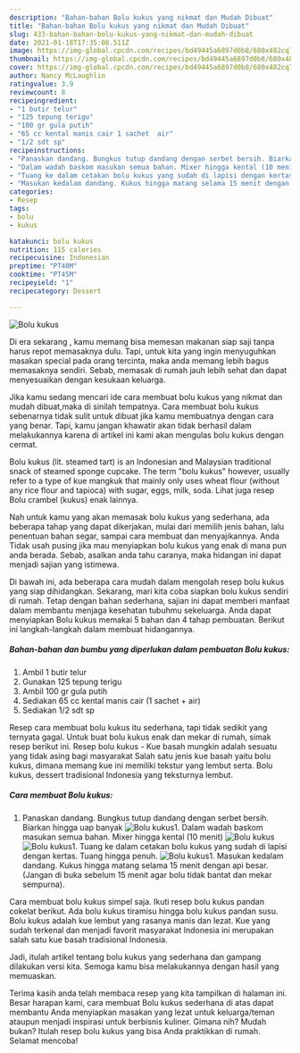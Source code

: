 ```yaml
---
description: "Bahan-bahan Bolu kukus yang nikmat dan Mudah Dibuat"
title: "Bahan-bahan Bolu kukus yang nikmat dan Mudah Dibuat"
slug: 433-bahan-bahan-bolu-kukus-yang-nikmat-dan-mudah-dibuat
date: 2021-01-18T17:35:08.511Z
image: https://img-global.cpcdn.com/recipes/bd49445a6897d0b8/680x482cq70/bolu-kukus-foto-resep-utama.jpg
thumbnail: https://img-global.cpcdn.com/recipes/bd49445a6897d0b8/680x482cq70/bolu-kukus-foto-resep-utama.jpg
cover: https://img-global.cpcdn.com/recipes/bd49445a6897d0b8/680x482cq70/bolu-kukus-foto-resep-utama.jpg
author: Nancy McLaughlin
ratingvalue: 3.9
reviewcount: 8
recipeingredient:
- "1 butir telur"
- "125 tepung terigu"
- "100 gr gula putih"
- "65 cc kental manis cair 1 sachet  air"
- "1/2 sdt sp"
recipeinstructions:
- "Panaskan dandang. Bungkus tutup dandang dengan serbet bersih. Biarkan hingga uap banyak"
- "Dalam wadah baskom masukan semua bahan. Mixer hingga kental (10 menit)"
- "Tuang ke dalam cetakan bolu kukus yang sudah di lapisi dengan kertas. Tuang hingga penuh."
- "Masukan kedalam dandang. Kukus hingga matang selama 15 menit dengan api besar. (Jangan di buka sebelum 15 menit agar bolu tidak bantat dan mekar sempurna)."
categories:
- Resep
tags:
- bolu
- kukus

katakunci: bolu kukus 
nutrition: 115 calories
recipecuisine: Indonesian
preptime: "PT40M"
cooktime: "PT45M"
recipeyield: "1"
recipecategory: Dessert

---
```



![Bolu kukus](https://img-global.cpcdn.com/recipes/bd49445a6897d0b8/680x482cq70/bolu-kukus-foto-resep-utama.jpg)

Di era  sekarang , kamu memang bisa memesan makanan siap saji tanpa harus repot memasaknya dulu. Tapi, untuk kita yang ingin menyuguhkan masakan special pada orang tercinta, maka anda memang lebih bagus memasaknya sendiri. Sebab, memasak di rumah jauh lebih sehat dan dapat menyesuaikan dengan kesukaan keluarga.

Jika kamu sedang mencari ide cara membuat bolu kukus yang nikmat dan mudah dibuat,maka di sinilah tempatnya. Cara membuat bolu kukus  sebenarnya tidak sulit untuk dibuat jika kamu membuatnya dengan cara yang benar. Tapi, kamu jangan khawatir akan tidak berhasil dalam melakukannya 
karena di artikel ini kami akan mengulas bolu kukus dengan cermat.  

Bolu kukus (lit. steamed tart) is an Indonesian and Malaysian traditional snack of steamed sponge cupcake. The term &#34;bolu kukus&#34; however, usually refer to a type of kue mangkuk that mainly only uses wheat flour (without any rice flour and tapioca) with sugar, eggs, milk, soda. Lihat juga resep Bolu crambel (kukus) enak lainnya.

Nah untuk kamu yang akan memasak bolu kukus yang sederhana, ada beberapa tahap yang dapat dikerjakan, mulai dari memilih jenis bahan, lalu penentuan bahan segar, sampai cara membuat dan menyajikannya. Anda Tidak usah pusing jika mau menyiapkan bolu kukus yang enak di mana pun anda berada. Sebab, asalkan anda  tahu caranya, maka hidangan ini dapat menjadi sajian yang istimewa.

Di bawah ini, ada beberapa cara mudah dalam mengolah resep bolu kukus yang siap dihidangkan. Sekarang, mari kita coba siapkan bolu kukus sendiri di rumah. Tetap dengan bahan sederhana, sajian ini dapat memberi manfaat dalam membantu menjaga kesehatan tubuhmu sekeluarga. Anda dapat menyiapkan Bolu kukus memakai 5 bahan dan 4 tahap pembuatan. Berikut ini langkah-langkah dalam membuat hidangannya.

<!--inarticleads1-->

##### Bahan-bahan dan bumbu yang diperlukan dalam pembuatan Bolu kukus:

1. Ambil 1 butir telur
1. Gunakan 125 tepung terigu
1. Ambil 100 gr gula putih
1. Sediakan 65 cc kental manis cair (1 sachet + air)
1. Sediakan 1/2 sdt sp


Resep cara membuat bolu kukus itu sederhana, tapi tidak sedikit yang ternyata gagal. Untuk buat bolu kukus enak dan mekar di rumah, simak resep berikut ini. Resep bolu kukus - Kue basah mungkin adalah sesuatu yang tidak asing bagi masyarakat Salah satu jenis kue basah yaitu bolu kukus, dimana memang kue ini memiliki tekstur yang lembut serta. Bolu kukus, dessert tradisional Indonesia yang teksturnya lembut. 

<!--inarticleads2-->

##### Cara membuat Bolu kukus:

1. Panaskan dandang. Bungkus tutup dandang dengan serbet bersih. Biarkan hingga uap banyak
<img src="https://img-global.cpcdn.com/steps/334c8de1a0273344/160x128cq70/bolu-kukus-langkah-memasak-1-foto.jpg" alt="Bolu kukus">1. Dalam wadah baskom masukan semua bahan. Mixer hingga kental (10 menit)
<img src="https://img-global.cpcdn.com/steps/3405af9e1ef7933e/160x128cq70/bolu-kukus-langkah-memasak-2-foto.jpg" alt="Bolu kukus"><img src="https://img-global.cpcdn.com/steps/239d906648da08a7/160x128cq70/bolu-kukus-langkah-memasak-2-foto.jpg" alt="Bolu kukus">1. Tuang ke dalam cetakan bolu kukus yang sudah di lapisi dengan kertas. Tuang hingga penuh.
<img src="https://img-global.cpcdn.com/steps/a5c6a8de374bcd31/160x128cq70/bolu-kukus-langkah-memasak-3-foto.jpg" alt="Bolu kukus">1. Masukan kedalam dandang. Kukus hingga matang selama 15 menit dengan api besar. (Jangan di buka sebelum 15 menit agar bolu tidak bantat dan mekar sempurna).


Cara membuat bolu kukus simpel saja. Ikuti resep bolu kukus pandan cokelat berikut. Ada bolu kukus tiramisu hingga bolu kukus pandan susu. Bolu kukus adalah kue lembut yang rasanya manis dan lezat. Kue yang sudah terkenal dan menjadi favorit masyarakat Indonesia ini merupakan salah satu kue basah tradisional Indonesia. 

Jadi, itulah artikel tentang  bolu kukus  yang sederhana dan gampang dilakukan versi kita. Semoga kamu bisa melakukannya dengan hasil yang memuaskan. 

Terima kasih anda telah membaca resep yang kita tampilkan di halaman ini. Besar harapan kami, cara membuat  Bolu kukus sederhana di atas dapat membantu Anda menyiapkan masakan yang lezat untuk keluarga/teman ataupun menjadi inspirasi untuk berbisnis kuliner. Gimana nih? Mudah bukan? Itulah resep bolu kukus yang bisa Anda praktikkan di rumah. Selamat mencoba!

